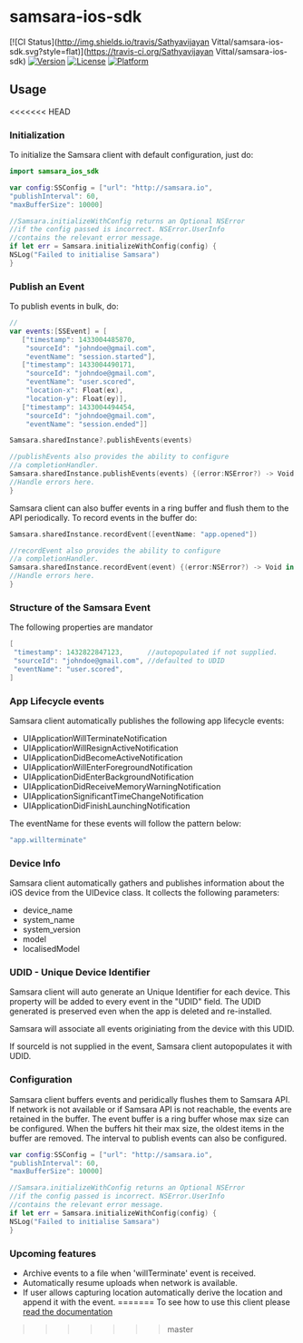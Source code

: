 # samsara-ios-sdk

[![CI Status](http://img.shields.io/travis/Sathyavijayan Vittal/samsara-ios-sdk.svg?style=flat)](https://travis-ci.org/Sathyavijayan Vittal/samsara-ios-sdk)
[![Version](https://img.shields.io/cocoapods/v/samsara-ios-sdk.svg?style=flat)](http://cocoapods.org/pods/samsara-ios-sdk)
[![License](https://img.shields.io/cocoapods/l/samsara-ios-sdk.svg?style=flat)](http://cocoapods.org/pods/samsara-ios-sdk)
[![Platform](https://img.shields.io/cocoapods/p/samsara-ios-sdk.svg?style=flat)](http://cocoapods.org/pods/samsara-ios-sdk)

## Usage

<<<<<<< HEAD
### Initialization
To initialize the Samsara client with default configuration, just do:

```swift
import samsara_ios_sdk 

var config:SSConfig = ["url": "http://samsara.io",
"publishInterval": 60,
"maxBufferSize": 10000]

//Samsara.initializeWithConfig returns an Optional NSError
//if the config passed is incorrect. NSError.UserInfo
//contains the relevant error message.
if let err = Samsara.initializeWithConfig(config) {
NSLog("Failed to initialise Samsara")
}
```

### Publish an Event
To publish events in bulk, do:

```swift
//
var events:[SSEvent] = [
   ["timestamp": 1433004485870,
    "sourceId": "johndoe@gmail.com",
    "eventName": "session.started"],
   ["timestamp": 1433004490171,
    "sourceId": "johndoe@gmail.com",
    "eventName": "user.scored",
    "location-x": Float(ex),
    "location-y": Float(ey)],
   ["timestamp": 1433004494454,
    "sourceId": "johndoe@gmail.com",
    "eventName": "session.ended"]]

Samsara.sharedInstance?.publishEvents(events)

//publishEvents also provides the ability to configure
//a completionHandler.
Samsara.sharedInstance.publishEvents(events) {(error:NSError?) -> Void in
//Handle errors here.
}
```
Samsara client can also buffer events in a ring buffer and flush them to the API periodically. To record events in the buffer do:

```swift
Samsara.sharedInstance.recordEvent([eventName: "app.opened"])

//recordEvent also provides the ability to configure
//a completionHandler.
Samsara.sharedInstance.recordEvent(event) {(error:NSError?) -> Void in
//Handle errors here.
}
```

### Structure of the Samsara Event
The following properties are mandator

```swift
[
 "timestamp": 1432822847123,      //autopopulated if not supplied.
 "sourceId": "johndoe@gmail.com", //defaulted to UDID
 "eventName": "user.scored",
]
```

### App Lifecycle events
Samsara client automatically publishes the following app lifecycle events:

* UIApplicationWillTerminateNotification
* UIApplicationWillResignActiveNotification
* UIApplicationDidBecomeActiveNotification
* UIApplicationWillEnterForegroundNotification
* UIApplicationDidEnterBackgroundNotification
* UIApplicationDidReceiveMemoryWarningNotification
* UIApplicationSignificantTimeChangeNotification
* UIApplicationDidFinishLaunchingNotification

The eventName for these events will follow the pattern below:

```Swift
"app.willterminate"
```

### Device Info
Samsara client automatically gathers and publishes information about the iOS device from the UIDevice class. It collects the following parameters:
* device_name
* system_name
* system_version
* model
* localisedModel


### UDID - Unique Device Identifier
Samsara client will auto generate an Unique Identifier for each device. This property will be added to every event in the "UDID" field. The UDID generated is preserved even when the app is deleted and re-installed. 

Samsara will associate all events originiating from the device with this UDID.

If sourceId is not supplied in the event, Samsara client autopopulates it with UDID.

### Configuration
Samsara client buffers events and peridically flushes them to Samsara API. If network is not available or if Samsara API is not reachable, the events are retained in the buffer. The event buffer is a ring buffer whose max size can be configured. When the buffers hit their max size, the oldest items in the buffer are removed. The interval to publish events can also be configured. 


```swift
var config:SSConfig = ["url": "http://samsara.io",
"publishInterval": 60,
"maxBufferSize": 10000]

//Samsara.initializeWithConfig returns an Optional NSError
//if the config passed is incorrect. NSError.UserInfo
//contains the relevant error message.
if let err = Samsara.initializeWithConfig(config) {
NSLog("Failed to initialise Samsara")
}
```


### Upcoming features
* Archive events to a file when 'willTerminate' event is received.
* Automatically resume uploads when network is available.
* If user allows capturing location automatically derive the location and append it with the event.
=======
To see how to use this client please [read the documentation](/docs/clients/ios-client.md)
>>>>>>> master
